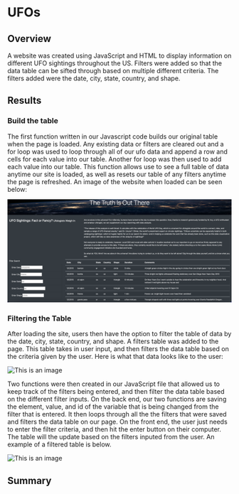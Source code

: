 # UFOs
## Overview
  A website was created using JavaScript and HTML to display information on different UFO sightings throughout the US. Filters were added so that the data table can be sifted through based on multiple different criteria. The filters added were the date, city, state, country, and shape.   
## Results
### Build the table
  The first function written in our Javascript code builds our original table when the page is loaded. Any existing data or filters are cleared out and a for loop was used to loop through all of our ufo data and append a row and cells for each value into our table. Another for loop was then used to add each value into our table. This function allows use to see a full table of data anytime our site is loaded, as well as resets our table of any filters anytime the page is refreshed. An image of the website when loaded can be seen below:
  
  ![This is an image](https://github.com/dsilvaggio/UFOs/blob/main/Resources/Screen%20Shot%202022-05-08%20at%208.43.49%20AM.png)
  
### Filtering the Table
  After loading the site, users then have the option to filter the table of data by the date, city, state, country, and shape. A filters table was added to the page. This table takes in user input, and then filters the data table based on the criteria given by the user. Here is what that data looks like to the user:

![This is an image]()

Two functions were then created in our JavaScript file that allowed us to keep track of the filters being entered, and then filter the data table based on the different filter inputs. On the back end, our two functions are saving the element, value, and id of the variable that is being changed from the filter that is entered. It then loops through all the the filters that were saved and filters the data table on our page. On the front end, the user just needs to enter the filter criteria, and then hit the enter button on their computer. The table will the update based on the filters inputed from the user. An example of a filtered table is below.

![This is an image]()
## Summary
